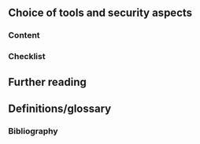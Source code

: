 ## Choice of tools and security aspects

<!---Add a few sentences capturing the concepts explained below--->

### Content
<!---Add sub-heading--->

### Checklist
<!---Add checklist that captures the content--->

## Further reading
<!---Any further recommendation to dive deep into the topics--->

## Definitions/glossary
<!---Clarify any jargon from the content below--->

### Bibliography
<!---Add list of references below--->
